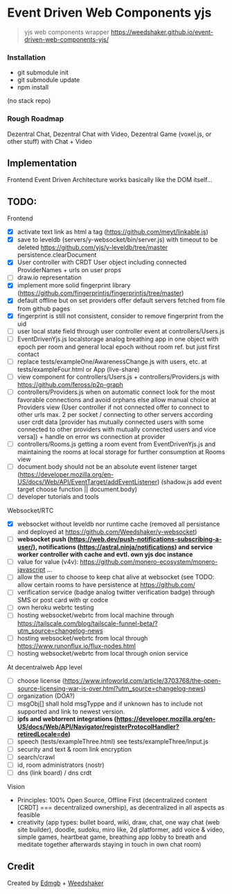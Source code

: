 # Event Driven Web Components yjs

> yjs web components wrapper
https://weedshaker.github.io/event-driven-web-components-yjs/


### Installation

- git submodule init
- git submodule update
- npm install

(no stack repo)

### Rough Roadmap

Dezentral Chat, Dezentral Chat with Video, Dezentral Game (voxel.js, or other stuff) with Chat + Video

## Implementation

Frontend Event Driven Architecture works basically like the DOM itself...

## TODO:

Frontend
- [x] activate text link as html a tag (https://github.com/meyt/linkable.js)
- [x] save to leveldb (servers/y-websocket/bin/server.js) with timeout to be deleted https://github.com/yjs/y-leveldb/tree/master persistence.clearDocument
- [x] User controller with CRDT User object including connected ProviderNames + urls on user props
- [ ] draw.io representation
- [x] implement more solid fingerprint library (https://github.com/fingerprintjs/fingerprintjs/tree/master)
- [x] default offline but on set providers offer default servers fetched from file from github pages
- [x] fingerprint is still not consistent, consider to remove fingerprint from the uid
- [ ] user local state field through user controller event at controllers/Users.js
- [ ] EventDrivenYjs.js localstorage analog breathing app in one object with epoch per room and general local epoch without room ref. but just first contact
- [ ] replace tests/exampleOne/AwarenessChange.js with users, etc.  at tests/exampleFour.html or App (live-share)
- [ ] view component for controllers/Users.js + controllers/Providers.js with https://github.com/feross/p2p-graph
- [ ] controllers/Providers.js when on automatic connect look for the most favorable connections and avoid orphans else allow manual choice at Providers view (User controller if not connected offer to connect to other urls max. 2 per socket / connecting to other servers according user crdt data [provider has mutually connected users with some connected to other providers with mutually connected users and vice versa]) + handle on error ws connection at provider
- [ ] controllers/Rooms.js getting a room event from EventDrivenYjs.js and maintaining the rooms at local storage for further consumption at Rooms view
- [ ] document.body should not be an absolute event listener target (https://developer.mozilla.org/en-US/docs/Web/API/EventTarget/addEventListener) (shadow.js add event target choose function || document.body)
- [ ] developer tutorials and tools

Websocket/RTC
- [x] websocket without leveldb nor runtime cache (removed all persistance and deployed at https://github.com/Weedshaker/y-websocket)
- [ ] **websocket push (https://web.dev/push-notifications-subscribing-a-user/), notifications (https://astral.ninja/notifications) and service worker controller with cache and evtl. own yjs doc instance**
- [ ] value for value (v4v): https://github.com/monero-ecosystem/monero-javascript ...
- [ ] allow the user to choose to keep chat alive at websocket (see TODO: allow certain rooms to have persistence at https://github.com/
- [ ] verification service (badge analog twitter verification badge) through SMS or post card with qr codce
- [ ] own heroku webrtc testing
- [ ] hosting websocket/webrtc from local machine through https://tailscale.com/blog/tailscale-funnel-beta/?utm_source=changelog-news
- [ ] hosting websocket/webrtc from local through https://www.runonflux.io/flux-nodes.html
- [ ] hosting websocket/webrtc from local through onion service

At decentralweb App level
- [ ] choose license (https://www.infoworld.com/article/3703768/the-open-source-licensing-war-is-over.html?utm_source=changelog-news)
- [ ] organization (DOA?)
- [ ] msgObj[] shall hold msgTyppe and if unknown has to include not supported and link to newest version.
- [ ] **ipfs and webtorrent integrations (https://developer.mozilla.org/en-US/docs/Web/API/Navigator/registerProtocolHandler?retiredLocale=de)**
- [ ] speech (tests/exampleThree.html) see tests/exampleThree/Input.js
- [ ] security and text & room link encryption 
- [ ] search/crawl
- [ ] id, room administrators (nostr)
- [ ] dns (link board) / dns crdt

Vision
- Principles: 100% Open Source, Offline First (decentralized content [CRDT] === decentralized ownership), as decentralized in all aspects as feasible
- creativity (app types: bullet board, wiki, draw, chat, one way chat (web site builder), doodle, sudoku, miro like, 2d platformer, add voice & video, simple games, heartbeat game, breathing app lobby to breath and meditate together afterwards staying in touch in own chat room)



## Credit

Created by [Edmgb](https://github.com/Edmgb) + [Weedshaker](https://github.com/Weedshaker)
